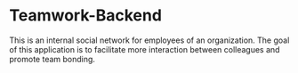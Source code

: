 # Teamwork-Backend
This is an internal social network for employees of an organization. The goal of this application is to facilitate more interaction between colleagues and promote team bonding.
